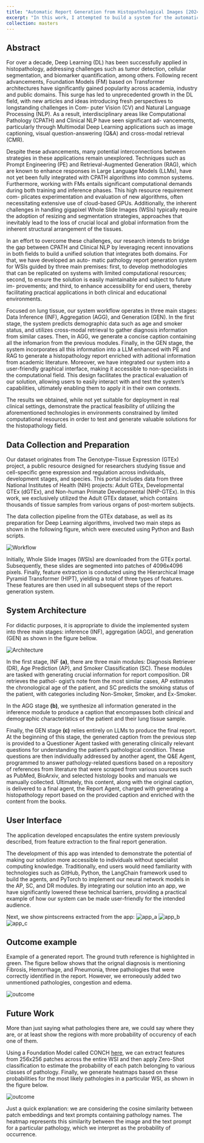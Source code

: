 ```yaml
---
title: "Automatic Report Generation from Histopathological Images [2024]"
excerpt: "In this work, I attempted to build a system for the automatic generation of pathology reports from Whole Slide Images (WSIs). To this end, I constructed a solution divided into 3 main stages, namely, Inference (a), Aggregation (b), and Generation (c), as show in the figure bellow.<br/><img src='/athosmoraes/images/masters/mthesis_workflow.png' style='width: 800px;'><br/>Please, click on this work's title for more details about the entire process."
collection: masters
---
```


## Abstract
For over a decade, Deep Learning (DL) has been successfully applied in histopathology, addressing challenges such as tumor detection, cellular segmentation, and biomarker quantification, among others. Following recent advancements, Foundation Models (FM) based on Transformer architectures have significantly gained popularity across academia, industry and public domains. This surge has led to unprecedented growth in the DL field, with new articles and ideas introducing fresh perspectives to longstanding challenges in Com- puter Vision (CV) and Natural Language Processing (NLP). As a result, interdisciplinary areas like Computational Pathology (CPATH) and Clinical NLP have seen significant ad- vancements, particularly through Multimodal Deep Learning applications such as image captioning, visual question-answering (Q&A) and cross-modal retrieval (CMR).

Despite these advancements, many potential interconnections between strategies in these applications remain unexplored. Techniques such as Prompt Engineering (PE) and Retrieval-Augmented Generation (RAG), which are known to enhance responses in Large Language Models (LLMs), have not yet been fully integrated with CPATH algorithms into common systems. Furthermore, working with FMs entails significant computational demands during both training and inference phases. This high resource requirement com- plicates experimentation and evaluation of new algorithms, often necessitating extensive use of cloud-based GPUs. Additionally, the inherent challenges in handling gigapixel Whole Slide Images (WSIs) typically require the adoption of resizing and segmentation strategies, approaches that inevitably lead to the loss of crucial local and global information from the inherent structural arrangement of the tissues.

In an effort to overcome these challenges, our research intends to bridge the gap between CPATH and Clinical NLP by leveraging recent innovations in both fields to build a unified solution that integrates both domains. For that, we have developed an auto- matic pathology report generation system for WSIs guided by three main premises: first, to develop methodologies that can be replicated on systems with limited computational resources; second, to ensure the solution is easily maintainable and subject to future im- provements; and third, to enhance accessibility for end users, thereby facilitating practical applications in both clinical and educational environments.

Focused on lung tissue, our system workflow operates in three main stages: Data Inference (INF), Aggregation (AGG), and Generation (GEN). In the first stage, the system predicts demographic data such as age and smoker status, and utilizes cross-modal retrieval to gather diagnosis information from similar cases. Then, in AGG, we generate a concise caption containing all the infomarion from the previous modules. Finally, in the GEN stage, the system incorporates all this information into a LLM enhanced with PE and RAG to generate a histopathology report enriched with aditional information from academic literature. Moreover, we have integrated our system into a user-friendly graphical interface, making it accessible to non-specialists in the computational field. This design facilitates the practical evaluation of our solution, allowing users to easily interact with and test the system’s capabilities, ultimately enabling them to apply it in their own contexts.

The results we obtained, while not yet suitable for deployment in real clinical settings, demonstrate the practical feasibility of utilizing the aforementioned technologies in environments constrained by limited computational resources in order to test and generate valuable solutions for the histopathology field.

## Data Collection and Preparation 
Our dataset originates from The Genotype-Tissue Expression (GTEx) project, a public resource designed for researchers studying tissue and cell-specific gene expression and regulation across individuals, development stages, and species. This portal includes data from three National Institutes of Health (NIH) projects: Adult GTEx, Developmental GTEx (dGTEx), and Non-human Primate Developmental (NHP-GTEx). In this work, we exclusively utilized the Adult GTEx dataset, which contains thousands of tissue samples from various organs of post-mortem subjects.

The data collection pipeline from the GTEx database, as well as its preparation for Deep Learning algorithms, involved two main steps as shown in the following figure, which were executed using Python and Bash scripts.

![Workflow](/athosmoraes/images/masters/data_collection.png)

Initially, Whole Slide Images (WSIs) are downloaded from the GTEx portal. Subsequently, these slides are segmented into patches of 4096x4096 pixels. Finally, feature extraction is conducted using the Hierarchical Image Pyramid Transformer (HIPT), yielding a total of three types of features. These features are then used in all subsequent steps of the report generation system.

## System Architecture
For didactic purposes, it is appropriate to divide the implemented system into three main stages: inference (INF), aggregation (AGG), and generation (GEN) as shown in the figure bellow.

![Architecture](/athosmoraes/images/masters/mthesis_workflow.png)

In the first stage, INF **(a)**, there are three main modules: Diagnosis Retriever (DR), Age Prediction (AP), and Smoker Classification (SC). These modules are tasked with generating crucial information for report composition. DR retrieves the pathol- ogist’s note from the most similar cases, AP estimates the chronological age of the patient, and SC predicts the smoking status of the patient, with categories including Non-Smoker, Smoker, and Ex-Smoker.

In the AGG stage **(b)**, we synthesize all information generated in the inference module to produce a caption that encompasses both clinical and demographic characteristics of the patient and their lung tissue sample.

Finally, the GEN stage **(c)** relies entirely on LLMs to produce the final report. At the beginning of this stage, the generated caption from the previous step is provided to a Questioner Agent tasked with generating clinically relevant questions for understanding the patient’s pathological condition. These questions are then individually addressed by another agent, the Q&E Agent, programmed to answer pathology-related questions based on a repository of references from literature that were scraped from various sources such as PubMed, BioArxiv, and selected histology books and manuals we manually collected. Ultimately, this content, along with the original caption, is delivered to a final agent, the Report Agent, charged with generating a histopathology report based on the provided caption and enriched with the content from the books.

## User Interface
The application developed encapsulates the entire system previously described, from feature extraction to the final report generation.

The development of this app was intended to demonstrate the potential of making our solution more accessible to individuals without specialist computing knowledge. Traditionally, end users would need familiarity with technologies such as GitHub, Python, the LangChain framework used to build the agents, and PyTorch to implement our neural network models in the AP, SC, and DR modules. By integrating our solution into an app, we have significantly lowered these technical barriers, providing a practical example of how our system can be made user-friendly for the intended audience.

Next, we show pintscreens extracted from the app:
![app_a](/athosmoraes/images/masters/app_a.png)
![app_b](/athosmoraes/images/masters/app_b.png)
![app_c](/athosmoraes/images/masters/app_c.png)

## Outcome example
Example of a generated report. The ground truth reference is highlighted in green. The figure bellow shows that the orignal diagnosis is mentioning Fibrosis, Hemorrhage, and Pneumonia, three pathologies that were correctly identified in the report. However, we erroneously added two unmentioned pathologies, congestion and edema.

![outcome](/athosmoraes/images/masters/report.png)

## Future Work
More than just saying what pathologies there are, we could say where they are, or at least
show the regions with more probability of occurency of each one of them.

Using a Foundation Model called CONCH [here](https://github.com/mahmoodlab/CONCH), we can extract features from 256x256 patches across the entire WSI and then apply Zero-Shot classification to estimate the probability of each patch belonging to various classes of pathology. Finally, we generate heatmaps based on these probabilities for the most likely pathologies in a particular WSI, as shown in the figure below.

![outcome](/athosmoraes/images/masters/wsi_maps.png)

Just a quick explanation: we are considering the cosine similarity between patch embeddings and text prompts containing pathology names. The heatmap represents this similarity between the image and the text prompt for a particular pathology, which we interpret as the probability of occurrence.
